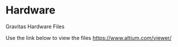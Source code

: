 # Hardware
Gravitas Hardware Files

Use the link below to view the files
https://www.altium.com/viewer/
